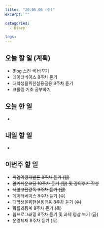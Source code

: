 ```yaml
---
title:  "20.05.06 (수)"
excerpt: ""

categories:
  - Diary

tags:
---
```


## 오늘 할 일 (계획)

- Blog 스킨 색 바꾸기
- 데이터베이스 8주차 듣기
- 대학생을위한실용금융 8주차 듣기
- 크롤링 기초 공부하기


## 오늘 한 일

- 

## 내일 할 일

- 


## 이번주 할 일

- ~~취업역량개발론 8주차 듣기 (월)~~
- ~~알기쉬운코딩 10주차 듣기 (월) 및 강의후기 작성~~
- ~~서양고전강독 9주차 듣기 (월)~~
- 데이터베이스 8주차 듣기 (수)
- 대학생을위한실용금융 8주차 듣기 (수)
- 확률과통계 8주차 듣기 (목)
- 웹프로그래밍 8주차 듣기 및 과제 영상 보기 (금)
- 운영체제 8주차 듣기 (토)